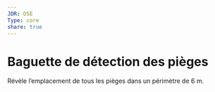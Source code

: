 ```yaml
---
JDR: OSE
Type: core
share: true
---
```

# Baguette de détection des pièges

Révèle l’emplacement de tous les pièges dans un périmètre de 6 m.